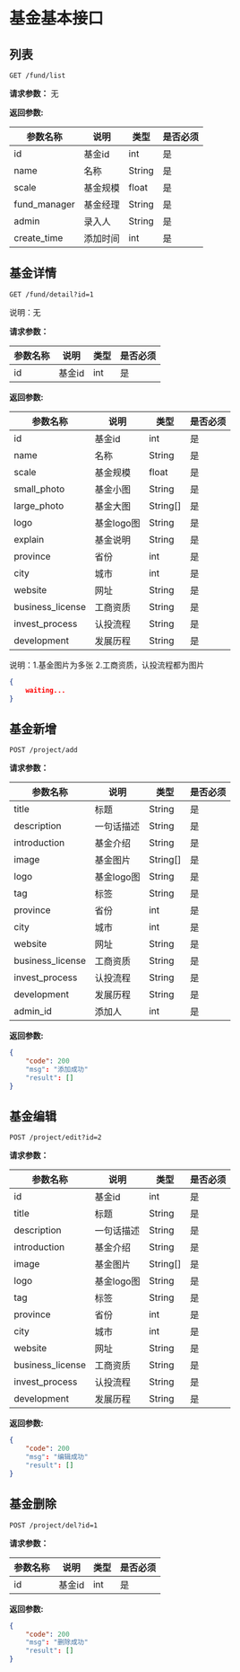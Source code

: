 # 基金基本接口


## 列表

    GET /fund/list
    
**请求参数：**
无


**返回参数:**

|参数名称|说明|类型|是否必须|
|---|---|---|---|
|id|基金id|int|是|
|name|名称|String|是|
|scale|基金规模|float|是|
|fund_manager|基金经理|String|是|
|admin|录入人|String|是|
|create_time|添加时间|int|是|


## 基金详情

	GET /fund/detail?id=1
	
说明：无
	
**请求参数：**

|参数名称|说明|类型|是否必须|
|---|---|---|---|
|id|基金id|int|是|


**返回参数:**

|参数名称|说明|类型|是否必须|
|---|---|---|---|
|id|基金id|int|是|
|name|名称|String|是|
|scale|基金规模|float|是|
|small_photo|基金小图|String|是|
|large_photo|基金大图|String[]|是|
|logo|基金logo图|String|是|
|explain|基金说明|String|是|
|province|省份|int|是|
|city|城市|int|是|
|website|网址|String|是|
|business_license|工商资质|String|是|
|invest_process|认投流程|String|是|
|development|发展历程|String|是|

说明：1.基金图片为多张
	 2.工商资质，认投流程都为图片

```json
{
	waiting...
}
```


## 基金新增

	POST /project/add
	
**请求参数：**

|参数名称|说明|类型|是否必须|
|---|---|---|---|
|title|标题|String|是|
|description|一句话描述|String|是|
|introduction|基金介绍|String|是|
|image|基金图片|String[]|是|
|logo|基金logo图|String|是|
|tag|标签|String|是|
|province|省份|int|是|
|city|城市|int|是|
|website|网址|String|是|
|business_license|工商资质|String|是|
|invest_process|认投流程|String|是|
|development|发展历程|String|是|
|admin_id|添加人|int|是|




**返回参数:**


```json
{
	"code": 200
	"msg": "添加成功"
	"result": []
}
```

## 基金编辑

	POST /project/edit?id=2
	
**请求参数：**

|参数名称|说明|类型|是否必须|
|---|---|---|---|
|id|基金id|int|是|
|title|标题|String|是|
|description|一句话描述|String|是|
|introduction|基金介绍|String|是|
|image|基金图片|String[]|是|
|logo|基金logo图|String|是|
|tag|标签|String|是|
|province|省份|int|是|
|city|城市|int|是|
|website|网址|String|是|
|business_license|工商资质|String|是|
|invest_process|认投流程|String|是|
|development|发展历程|String|是|

**返回参数:**

```json
{
	"code": 200
	"msg": "编辑成功"
	"result": []
}
```

## 基金删除

	POST /project/del?id=1

**请求参数：**

|参数名称|说明|类型|是否必须|
|---|---|---|---|
|id|基金id|int|是|


**返回参数:**

```json
{
	"code": 200
	"msg": "删除成功"
	"result": []
}
```
